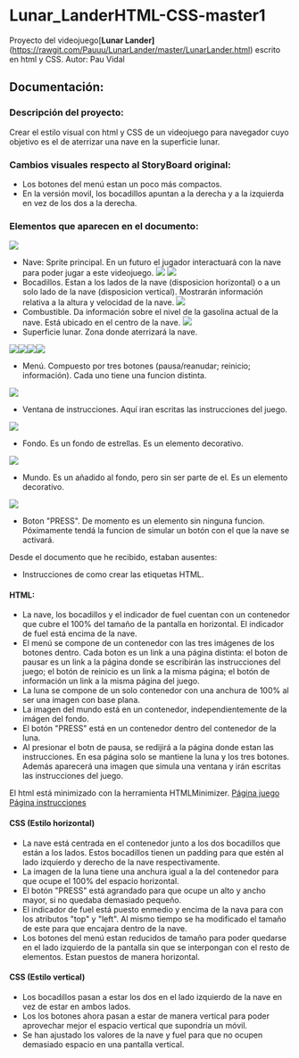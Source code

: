 # Lunar_LanderHTML-CSS-master1

Proyecto del videojuego[**Lunar Lander]**(https://rawgit.com/Pauuu/LunarLander/master/LunarLander.html) escrito en html y CSS.
Autor: Pau Vidal 

## Documentación:

### Descripción del proyecto:
Crear el estilo visual con html y CSS de un videojuego para navegador cuyo objetivo es el de aterrizar una nave en la superficie lunar.

### Cambios visuales respecto al StoryBoard original:
* Los botones del menú estan un poco más compactos.
* En la versión movil, los bocadillos apuntan a la derecha y a la izquierda en vez de los dos a la derecha.

### Elementos que aparecen en el documento:
![](./img/spacecraft.png)
* Nave: Sprite principal. En un futuro el jugador interactuará con la nave para poder jugar a este videojuego.
![](./img/speed.png) ![](./img/height.png)
* Bocadillos. Estan a los lados de la nave (disposicion horizontal) o a un solo lado de la nave (disposicion vertical). Mostrarán información relativa a la altura y velocidad de la nave.
![](./img/fuel.png)
* Combustible. Da información sobre el nivel de la gasolina actual de la nave. Está ubicado en el centro de la nave.
![](./img/moon.png)
* Superficie lunar. Zona donde aterrizará la nave.

![](./img/buttons/restart.png)![](./img/buttons/pause.png)![](./img/buttons/info.png)![](./img/buttons/play.png)
* Menú. Compuesto por tres botones (pausa/reanudar; reinicio; información). Cada uno tiene una funcion distinta.

![](./img/ventana.png)
* Ventana de instrucciones. Aquí iran escritas las instrucciones del juego.

![](./img/background.jpg)
* Fondo. Es un fondo de estrellas. Es un elemento decorativo.

![](./img/earth.png)
* Mundo. Es un añadido al fondo, pero sin ser parte de el. Es un elemento decorativo.

![](./img/buttons/PRESS.png)
* Boton "PRESS". De momento es un elemento sin ninguna funcion. Póximamente tendá la funcion de simular un botón con el que la nave se activará.

 Desde el documento que he recibido, estaban ausentes:
* Instrucciones de como crear las etiquetas HTML. 

#### HTML:
* La nave, los bocadillos y el indicador de fuel cuentan con un contenedor que cubre el 100% del tamaño de la pantalla en horizontal. El indicador de fuel está encima de la nave.
* El menú se compone de un contenedor con las tres imágenes de los botones dentro. Cada boton es un link a una página distinta: el boton de pausar es un link a la página donde se escribirán las instrucciones del juego; el botón de reinicio es un link a la misma página; el botón de información un link a la misma página del juego.
* La luna se compone de un solo contenedor con una anchura de 100% al ser una imagen con base plana.
* La imagen del mundo está en un contenedor, independientemente de la imágen del fondo.
* El botón "PRESS" está en un contenedor dentro del contenedor de la luna. 
* Al presionar el botn de pausa, se redijirá a la página donde estan las instrucciones. En esa página solo se mantiene la luna y los tres botones. Además aparecerá una imagen que simula una ventana y irán escritas las instrucciones del juego.


El html está minimizado con la herramienta HTMLMinimizer.
[Página juego](https://github.com/Pauuu/LunarLander/blob/html-minifier/LunarLander.html) 
[Página instrucciones](https://github.com/Pauuu/LunarLander/blob/html-minifier/instrucciones.html)

#### CSS (Estilo horizontal)

* La nave está centrada en el contenedor junto a los dos bocadillos que están a los lados. Estos bocadillos tienen un padding para que estén al lado izquierdo y derecho de la nave respectivamente. 
* La imagen de la luna tiene una anchura igual a la del contenedor para que ocupe el 100% del espacio horizontal.
* El botón "PRESS" está agrandado para que ocupe un alto y ancho mayor, si no quedaba demasiado pequeño.
* El indicador de fuel está puesto enmedio y encima de la nava para con los atributos "top" y "left". Al mismo tiempo se ha modificado el tamaño de este para que encajara dentro de la nave.
* Los botones del menú estan reducidos de tamaño para poder quedarse en el lado izquierdo de la pantalla sin que se interpongan con el resto de elementos. Estan puestos de manera horizontal.

#### CSS (Estilo vertical)

* Los bocadillos pasan a estar los dos en el lado izquierdo de la nave en vez de estar en ambos lados.
* Los los botones ahora pasan a estar de manera vertical para poder aprovechar mejor el espacio vertical que supondría un móvil.
* Se han ajustado los valores de la nave y fuel para que no ocupen demasiado espacio en una pantalla vertical.
 
